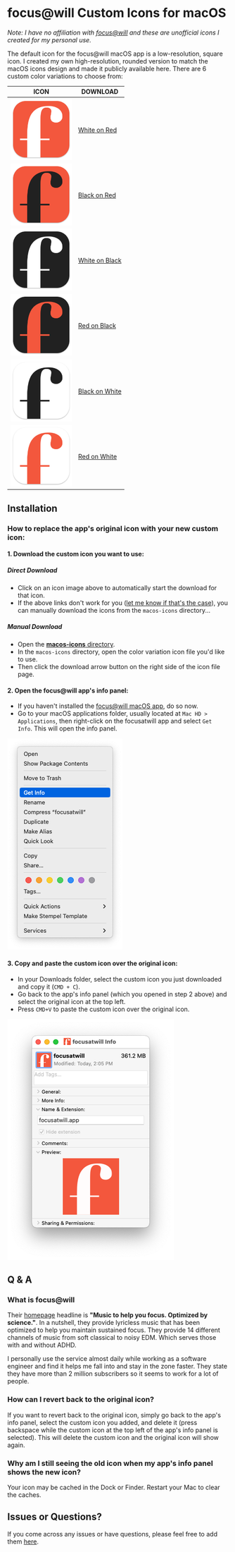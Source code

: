 # focus@will Custom Icons for macOS

_Note: I have no affiliation with [focus@will](https://www.focusatwill.com/) and these are unofficial icons I created for my personal use._

The default icon for the focus@will macOS app is a low-resolution, square icon. I created my own high-resolution, rounded version to match the macOS icons design and made it publicly available here. There are 6 custom color variations to choose from:

| ICON |  DOWNLOAD  |
| ----- |----|
| <a href="https://github.com/jacobcassidy/focusatwill-custom-icons/raw/main/macos-icons/white-on-red-icon.icns"><img src="https://github.com/jacobcassidy/focusatwill-custom-icons/blob/main/previews/white-on-red-preview.png?raw=true" alt="White on Red focus@will icon" width="140"></a> | <a href="https://github.com/jacobcassidy/focusatwill-custom-icons/raw/main/macos-icons/white-on-red-icon.icns">White on Red</a> |
| <a href="https://github.com/jacobcassidy/focusatwill-custom-icons/raw/main/macos-icons/black-on-red-icon.icns"><img src="https://github.com/jacobcassidy/focusatwill-custom-icons/blob/main/previews/black-on-red-preview.png?raw=true" alt="White on Red focus@will icon" width="140"></a> | <a href="https://github.com/jacobcassidy/focusatwill-custom-icons/raw/main/macos-icons/black-on-red-icon.icns">Black on Red</a> |
| <a href="https://github.com/jacobcassidy/focusatwill-custom-icons/raw/main/macos-icons/white-on-black-icon.icns"><img src="https://github.com/jacobcassidy/focusatwill-custom-icons/blob/main/previews/white-on-black-preview.png?raw=true" alt="White on Red focus@will icon" width="140"></a> | <a href="https://github.com/jacobcassidy/focusatwill-custom-icons/raw/main/macos-icons/white-on-black-icon.icns">White on Black</a> |
| <a href="https://github.com/jacobcassidy/focusatwill-custom-icons/raw/main/macos-icons/red-on-black-icon.icns"><img src="https://github.com/jacobcassidy/focusatwill-custom-icons/blob/main/previews/red-on-black-preview.png?raw=true" alt="White on Red focus@will icon" width="140"></a> | <a href="https://github.com/jacobcassidy/focusatwill-custom-icons/raw/main/macos-icons/red-on-black-icon.icns">Red on Black</a> |
| <a href="https://github.com/jacobcassidy/focusatwill-custom-icons/raw/main/macos-icons/black-on-white-icon.icns"><img src="https://github.com/jacobcassidy/focusatwill-custom-icons/blob/main/previews/black-on-white-preview.png?raw=true" alt="White on Red focus@will icon" width="140"></a> | <a href="https://github.com/jacobcassidy/focusatwill-custom-icons/raw/main/macos-icons/black-on-white-icon.icns">Black on White</a> |
| <a href="https://github.com/jacobcassidy/focusatwill-custom-icons/raw/main/macos-icons/red-on-white-icon.icns"><img src="https://github.com/jacobcassidy/focusatwill-custom-icons/blob/main/previews/red-on-white-preview.png?raw=true" alt="White on Red focus@will icon" width="140"></a> | <a href="https://github.com/jacobcassidy/focusatwill-custom-icons/raw/main/macos-icons/red-on-white-icon.icns">Red on White</a> |

## Installation

### How to replace the app's original icon with your new custom icon:

#### 1. Download the custom icon you want to use:

##### Direct Download

- Click on an icon image above to automatically start the download for that icon.
- If the above links don't work for you ([let me know if that's the case](https://github.com/jacobcassidy/focusatwill-custom-icons/issues)), you can manually download the icons from the `macos-icons` directory...

##### Manual Download

- Open the [**macos-icons** directory](https://github.com/jacobcassidy/focusatwill-custom-icons/tree/main/macos-icons).
- In the `macos-icons` directory, open the color variation icon file you'd like to use.
- Then click the download arrow button on the right side of the icon file page.

#### 2. Open the focus@will app's info panel:

- If you haven't installed the [focus@will macOS app](https://www.focusatwill.com/app/downloads/macos), do so now.
- Go to your macOS applications folder, usually located at `Mac HD > Applications`, then right-click on the focusatwill app and select `Get Info`. This will open the info panel.

![Get Info Screenshot](https://github.com/jacobcassidy/focusatwill-custom-icons/blob/main/previews/get-info.png?raw=true 'Get Info screenshot')

#### 3. Copy and paste the custom icon over the original icon:

- In your Downloads folder, select the custom icon you just downloaded and copy it (`CMD + C`).
- Go back to the app's info panel (which you opened in step 2 above) and select the original icon at the top left.
- Press `CMD+V` to paste the custom icon over the original icon.

![Info Panel Screenshot](https://github.com/jacobcassidy/focusatwill-custom-icons/blob/main/previews/info-panel.png?raw=true 'Info Panel screenshot')

## Q & A

### What is focus@will

Their [homepage](https://www.focusatwill.com/) headline is **"Music to help you focus. Optimized by science."**. In a nutshell, they provide lyricless music that has been optimized to help you maintain sustained focus. They provide 14 different channels of music from soft classical to noisy EDM. Which serves those with and without ADHD.

I personally use the service almost daily while working as a software engineer and find it helps me fall into and stay in the zone faster. They state they have more than 2 million subscribers so it seems to work for a lot of people.

### How can I revert back to the original icon?

If you want to revert back to the original icon, simply go back to the app's info panel, select the custom icon you added, and delete it (press backspace while the custom icon at the top left of the app's info panel is selected). This will delete the custom icon and the original icon will show again.

### Why am I still seeing the old icon when my app's info panel shows the new icon?

Your icon may be cached in the Dock or Finder. Restart your Mac to clear the caches.

## Issues or Questions?

If you come across any issues or have questions, please feel free to add them [here](https://github.com/jacobcassidy/focusatwill-custom-icons/issues).
